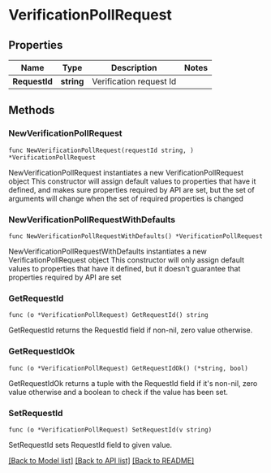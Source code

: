 # VerificationPollRequest

## Properties

Name | Type | Description | Notes
------------ | ------------- | ------------- | -------------
**RequestId** | **string** | Verification request Id | 

## Methods

### NewVerificationPollRequest

`func NewVerificationPollRequest(requestId string, ) *VerificationPollRequest`

NewVerificationPollRequest instantiates a new VerificationPollRequest object
This constructor will assign default values to properties that have it defined,
and makes sure properties required by API are set, but the set of arguments
will change when the set of required properties is changed

### NewVerificationPollRequestWithDefaults

`func NewVerificationPollRequestWithDefaults() *VerificationPollRequest`

NewVerificationPollRequestWithDefaults instantiates a new VerificationPollRequest object
This constructor will only assign default values to properties that have it defined,
but it doesn't guarantee that properties required by API are set

### GetRequestId

`func (o *VerificationPollRequest) GetRequestId() string`

GetRequestId returns the RequestId field if non-nil, zero value otherwise.

### GetRequestIdOk

`func (o *VerificationPollRequest) GetRequestIdOk() (*string, bool)`

GetRequestIdOk returns a tuple with the RequestId field if it's non-nil, zero value otherwise
and a boolean to check if the value has been set.

### SetRequestId

`func (o *VerificationPollRequest) SetRequestId(v string)`

SetRequestId sets RequestId field to given value.



[[Back to Model list]](../README.md#documentation-for-models) [[Back to API list]](../README.md#documentation-for-api-endpoints) [[Back to README]](../README.md)


